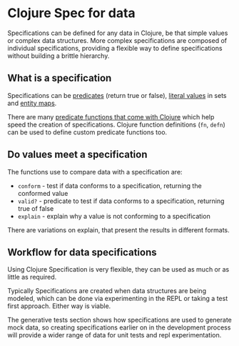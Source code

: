 # Clojure Spec for data
Specifications can be defined for any data in Clojure, be that simple values or complex data structures. More complex specifications are composed of individual specifications, providing a flexible way to define specifications without building a brittle hierarchy.

## What is a specification
Specifications can be [predicates](predicate-specifications.md) (return true or false), [literal values](literal-values.md) in sets and [entity maps](entity-maps.md).

There are many [predicate functions that come with Clojure](/reference/clojure/predicate-functions.md) which help speed the creation of specifications.  Clojure function definitions (`fn`, `defn`) can be used to define custom predicate functions too.


## Do values meet a specification
The functions use to compare data with a specification are:

* `conform` - test if data conforms to a specification, returning the conformed value
* `valid?` - predicate to test if data conforms to a specification, returning true of false
* `explain` - explain why a value is not conforming to a specification

There are variations on explain, that present the results in different formats.


## Workflow for data specifications
Using Clojure Specification is very flexible, they can be used as much or as little as required.

Typically Specifications are created when data structures are being modeled, which can be done via experimenting in the REPL or taking a test first approach.  Either way is viable.

The generative tests section shows how specifications are used to generate mock data, so creating specifications earlier on in the development process will provide a wider range of data for unit tests and repl experimentation.

<!--

;; Question: when use valid? rather than conform?


;; What about nil values
;;;;;;;;;;;;;;;;;;;;;;;;;;;;;;;;;;;;;;;;;;
;; Some predicates do not consider `nil` a valid value
;; typically those predicates that check for a specific type

;; spec/nilable will transform a predicate to use nil

(spec/valid? string? nil)

(type "what type am I")
(type nil)

(spec/valid? (spec/nilable string?) nil)













 -->
